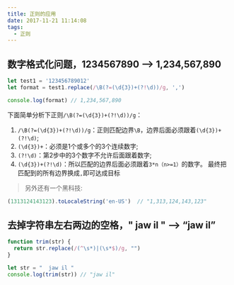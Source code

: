 ```yaml
---
title: 正则的应用
date: 2017-11-21 11:14:08
tags:
  - 正则
---
```



## 数字格式化问题，1234567890 --> 1,234,567,890

  ```js
  let test1 = '123456789012'
  let format = test1.replace(/\B(?=(\d{3})+(?!\d))/g, ',')

  console.log(format) // 1,234,567,890
  ```

<!-- more -->
下面简单分析下正则`/\B(?=(\d{3})+(?!\d))/g`：

1. `/\B(?=(\d{3})+(?!\d))/g`：正则匹配边界`\B`，边界后面必须跟着`(\d{3})+(?!\d)`;
2. `(\d{3})+`：必须是1个或多个的3个连续数字;
3. `(?!\d)`：第2步中的3个数字不允许后面跟着数字;
4. `(\d{3})+(?!\d)`：所以匹配的边界后面必须跟着`3*n（n>=1）`的数字。
最终把匹配到的所有边界换成`,`即可达成目标

> 另外还有一个黑科技:

  ```js
  (1313124143123).toLocaleString('en-US')  // "1,313,124,143,123"
  ```

## 去掉字符串左右两边的空格，" jaw il " --> “jaw il”

  ```js
  function trim(str) {
    return str.replace(/(^\s*)|(\s*$)/g, "")
  }

  let str = "  jaw il "
  console.log(trim(str)) // "jaw il"
  ```
